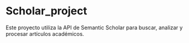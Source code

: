 # Scholar_project
Este proyecto utiliza la API de Semantic Scholar para buscar, analizar y procesar artículos académicos.
